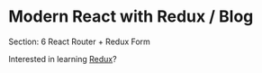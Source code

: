 # Modern React with Redux / Blog
Section: 6 React Router + Redux Form


Interested in learning [Redux](https://www.udemy.com/react-redux/)?
